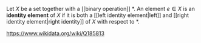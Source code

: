 Let $X$ be a set together with a [[binary operation]] $*$. An element $e \in X$ is an **identity element** of $X$ if it is both a [[left identity element|left]] and [[right identity element|right identity]] of $X$ with respect to $*$.

https://www.wikidata.org/wiki/Q185813